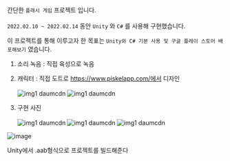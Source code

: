 간단한 `플래시 게임` 프로젝트 입니다. <br/><br/>
 `2022.02.10 ~ 2022.02.14` 동안 `Unity` 와 `C#` 를 사용해 구현했습니다.
 
이 프로젝트를 통해 이루고자 한 목표는 `Unity와 C# 기본 사용 및 구글 플레이 스토어 배포해보기` 였습니다. 


1. 소리 녹음 : 직접 육성으로 녹음
2. 캐릭터 : 직접 도트로 https://www.piskelapp.com/에서 디자인<br/><br/>
![img1 daumcdn](https://github.com/kwonjuyeong/Unity_PopoWorld_Game/assets/57522230/9a01f7ce-b280-4b1c-8cdb-d2cf878d0fed)
![img1 daumcdn](https://github.com/kwonjuyeong/Unity_PopoWorld_Game/assets/57522230/aab12ad7-aeb3-425a-8ae4-1031c19d72be)

3. 구현 사진<br/><br/>
![img1 daumcdn](https://github.com/kwonjuyeong/Unity_PopoWorld_Game/assets/57522230/2018146e-d3bb-4ff1-879c-a3e00bc3b698)
![img1 daumcdn](https://github.com/kwonjuyeong/Unity_PopoWorld_Game/assets/57522230/11bf45b7-34cf-4ace-8b55-9b8c727cce8e)
![img1 daumcdn](https://github.com/kwonjuyeong/Unity_PopoWorld_Game/assets/57522230/281ec1db-a409-4436-b6ee-78a7ab545d4e)

![image](https://github.com/kwonjuyeong/Unity_PopoWorld_Game/assets/57522230/ad05b9fa-aafd-4f90-b82a-bb52aee43416)

Unity에서 .aab형식으로 프로젝트를 빌드해준다
